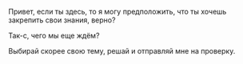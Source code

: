 Привет, если ты здесь, то я могу предположить, что ты хочешь закрепить свои знания, верно?

Так-с, чего мы еще ждём?

Выбирай скорее свою тему, решай  и отправляй мне на проверку. 
